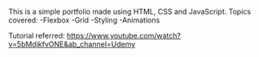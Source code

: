 This is a simple portfolio made using HTML, CSS and JavaScript.
Topics covered:
  -Flexbox
  -Grid
  -Styling
  -Animations
  
Tutorial referred: https://www.youtube.com/watch?v=5bMdjkfvONE&ab_channel=Udemy
